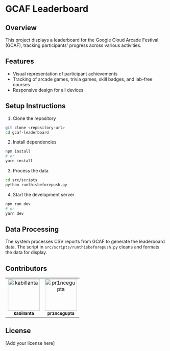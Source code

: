 # GCAF Leaderboard

## Overview
This project displays a leaderboard for the Google Cloud Arcade Festival (GCAF), tracking participants' progress across various activities.

## Features
- Visual representation of participant achievements
- Tracking of arcade games, trivia games, skill badges, and lab-free courses
- Responsive design for all devices

## Setup Instructions
1. Clone the repository
```bash
git clone <repository-url>
cd gcaf-leaderboard
```

2. Install dependencies
```bash
npm install
# or
yarn install
```

3. Process the data
```bash
cd src/scripts
python runthisbeforepush.py
```

4. Start the development server
```bash
npm run dev
# or
yarn dev
```

## Data Processing
The system processes CSV reports from GCAF to generate the leaderboard data. The script in `src/scripts/runthisbeforepush.py` cleans and formats the data for display.

## Contributors

<table>
  <tr>
    <td align="center">
      <a href="https://github.com/kabillanta">
        <img src="https://github.com/kabillanta.png" width="100px;" alt="kabillanta"/><br />
        <sub><b>kabillanta</b></sub>
      </a>
    </td>
    <td align="center">
      <a href="https://github.com/pr1ncegupta">
        <img src="https://github.com/pr1ncegupta.png" width="100px;" alt="pr1ncegupta"/><br />
        <sub><b>pr1ncegupta</b></sub>
      </a>
    </td>
    <!-- Add more contributors as needed -->
  </tr>
</table>

<!-- To add yourself as a contributor:
1. Fork the repository
2. Add your profile in the table above
3. Submit a pull request
-->

## License
[Add your license here]
